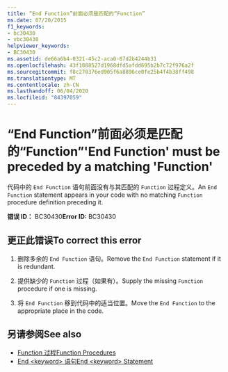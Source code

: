 ```yaml
---
title: “End Function”前面必须是匹配的“Function”
ms.date: 07/20/2015
f1_keywords:
- bc30430
- vbc30430
helpviewer_keywords:
- BC30430
ms.assetid: de66a6b4-0321-45c2-aca0-87d2b4244b31
ms.openlocfilehash: 43f1088527d1968dfd5afdd695b2b7c72f976a2f
ms.sourcegitcommit: f8c270376ed905f6a8896ce0fe25b4f4b38ff498
ms.translationtype: MT
ms.contentlocale: zh-CN
ms.lasthandoff: 06/04/2020
ms.locfileid: "84397059"
---
```

# <a name="end-function-must-be-preceded-by-a-matching-function"></a><span data-ttu-id="b41f5-102">“End Function”前面必须是匹配的“Function”</span><span class="sxs-lookup"><span data-stu-id="b41f5-102">'End Function' must be preceded by a matching 'Function'</span></span>
<span data-ttu-id="b41f5-103">代码中的 `End Function` 语句前面没有与其匹配的 `Function` 过程定义。</span><span class="sxs-lookup"><span data-stu-id="b41f5-103">An `End Function` statement appears in your code with no matching `Function` procedure definition preceding it.</span></span>  
  
 <span data-ttu-id="b41f5-104">**错误 ID：** BC30430</span><span class="sxs-lookup"><span data-stu-id="b41f5-104">**Error ID:** BC30430</span></span>  
  
## <a name="to-correct-this-error"></a><span data-ttu-id="b41f5-105">更正此错误</span><span class="sxs-lookup"><span data-stu-id="b41f5-105">To correct this error</span></span>  
  
1. <span data-ttu-id="b41f5-106">删除多余的 `End Function` 语句。</span><span class="sxs-lookup"><span data-stu-id="b41f5-106">Remove the `End Function` statement if it is redundant.</span></span>  
  
2. <span data-ttu-id="b41f5-107">提供缺少的 `Function` 过程（如果有）。</span><span class="sxs-lookup"><span data-stu-id="b41f5-107">Supply the missing `Function` procedure if one is missing.</span></span>  
  
3. <span data-ttu-id="b41f5-108">将 `End Function` 移到代码中的适当位置。</span><span class="sxs-lookup"><span data-stu-id="b41f5-108">Move the `End Function` to the appropriate place in the code.</span></span>  
  
## <a name="see-also"></a><span data-ttu-id="b41f5-109">另请参阅</span><span class="sxs-lookup"><span data-stu-id="b41f5-109">See also</span></span>

- [<span data-ttu-id="b41f5-110">Function 过程</span><span class="sxs-lookup"><span data-stu-id="b41f5-110">Function Procedures</span></span>](../programming-guide/language-features/procedures/function-procedures.md)
- [<span data-ttu-id="b41f5-111">End \<keyword> 语句</span><span class="sxs-lookup"><span data-stu-id="b41f5-111">End \<keyword> Statement</span></span>](../language-reference/statements/end-keyword-statement.md)

